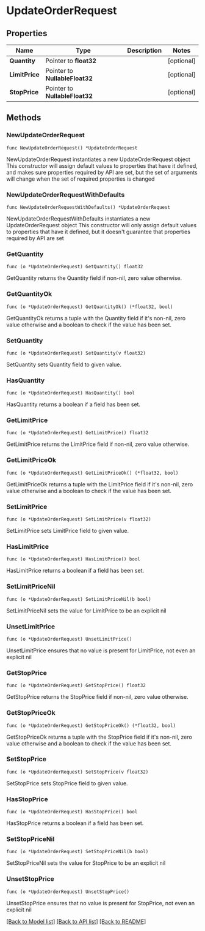 # UpdateOrderRequest

## Properties

Name | Type | Description | Notes
------------ | ------------- | ------------- | -------------
**Quantity** | Pointer to **float32** |  | [optional] 
**LimitPrice** | Pointer to **NullableFloat32** |  | [optional] 
**StopPrice** | Pointer to **NullableFloat32** |  | [optional] 

## Methods

### NewUpdateOrderRequest

`func NewUpdateOrderRequest() *UpdateOrderRequest`

NewUpdateOrderRequest instantiates a new UpdateOrderRequest object
This constructor will assign default values to properties that have it defined,
and makes sure properties required by API are set, but the set of arguments
will change when the set of required properties is changed

### NewUpdateOrderRequestWithDefaults

`func NewUpdateOrderRequestWithDefaults() *UpdateOrderRequest`

NewUpdateOrderRequestWithDefaults instantiates a new UpdateOrderRequest object
This constructor will only assign default values to properties that have it defined,
but it doesn't guarantee that properties required by API are set

### GetQuantity

`func (o *UpdateOrderRequest) GetQuantity() float32`

GetQuantity returns the Quantity field if non-nil, zero value otherwise.

### GetQuantityOk

`func (o *UpdateOrderRequest) GetQuantityOk() (*float32, bool)`

GetQuantityOk returns a tuple with the Quantity field if it's non-nil, zero value otherwise
and a boolean to check if the value has been set.

### SetQuantity

`func (o *UpdateOrderRequest) SetQuantity(v float32)`

SetQuantity sets Quantity field to given value.

### HasQuantity

`func (o *UpdateOrderRequest) HasQuantity() bool`

HasQuantity returns a boolean if a field has been set.

### GetLimitPrice

`func (o *UpdateOrderRequest) GetLimitPrice() float32`

GetLimitPrice returns the LimitPrice field if non-nil, zero value otherwise.

### GetLimitPriceOk

`func (o *UpdateOrderRequest) GetLimitPriceOk() (*float32, bool)`

GetLimitPriceOk returns a tuple with the LimitPrice field if it's non-nil, zero value otherwise
and a boolean to check if the value has been set.

### SetLimitPrice

`func (o *UpdateOrderRequest) SetLimitPrice(v float32)`

SetLimitPrice sets LimitPrice field to given value.

### HasLimitPrice

`func (o *UpdateOrderRequest) HasLimitPrice() bool`

HasLimitPrice returns a boolean if a field has been set.

### SetLimitPriceNil

`func (o *UpdateOrderRequest) SetLimitPriceNil(b bool)`

 SetLimitPriceNil sets the value for LimitPrice to be an explicit nil

### UnsetLimitPrice
`func (o *UpdateOrderRequest) UnsetLimitPrice()`

UnsetLimitPrice ensures that no value is present for LimitPrice, not even an explicit nil
### GetStopPrice

`func (o *UpdateOrderRequest) GetStopPrice() float32`

GetStopPrice returns the StopPrice field if non-nil, zero value otherwise.

### GetStopPriceOk

`func (o *UpdateOrderRequest) GetStopPriceOk() (*float32, bool)`

GetStopPriceOk returns a tuple with the StopPrice field if it's non-nil, zero value otherwise
and a boolean to check if the value has been set.

### SetStopPrice

`func (o *UpdateOrderRequest) SetStopPrice(v float32)`

SetStopPrice sets StopPrice field to given value.

### HasStopPrice

`func (o *UpdateOrderRequest) HasStopPrice() bool`

HasStopPrice returns a boolean if a field has been set.

### SetStopPriceNil

`func (o *UpdateOrderRequest) SetStopPriceNil(b bool)`

 SetStopPriceNil sets the value for StopPrice to be an explicit nil

### UnsetStopPrice
`func (o *UpdateOrderRequest) UnsetStopPrice()`

UnsetStopPrice ensures that no value is present for StopPrice, not even an explicit nil

[[Back to Model list]](../README.md#documentation-for-models) [[Back to API list]](../README.md#documentation-for-api-endpoints) [[Back to README]](../README.md)


